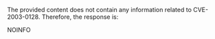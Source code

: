 The provided content does not contain any information related to CVE-2003-0128. Therefore, the response is:

NOINFO